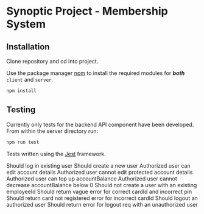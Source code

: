# Synoptic Project - Membership System

## Installation
Clone repository and cd into project.

Use the package manager [npm](https://www.npmjs.com/) to install the required modules for ***both*** `client` and `server`.

```bash
npm install
```

## Testing
Currently only tests for the backend API component have been developed.
From within the server directory run:

```bash
npm run test
```

Tests written using the [Jest](https://jestjs.io/) framework.

Should log in existing user
Should create a new user
Authorized user can edit account details
Authorized user cannot edit protected account details
Authorized user can top up accountBalance
Authorized user cannot decrease accountBalance below 0
Should not create a user with an existing employeeId
Should return vague error for correct cardId and incorrect pin
Should return card not registered error for incorrect cardId
Should logout an authorized user
Should return error for logout req with an unauthorized user